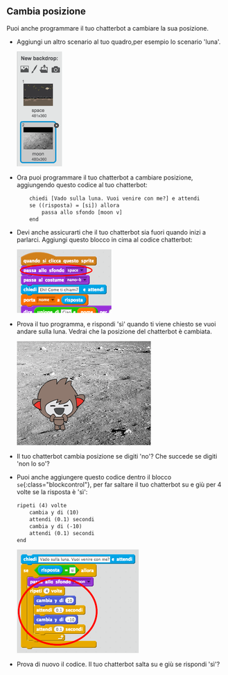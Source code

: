 ## Cambia posizione

Puoi anche programmare il tuo chatterbot a cambiare la sua posizione.

+ Aggiungi un altro scenario al tuo quadro,per esempio lo scenario 'luna'.

	![screenshot](images/chatbot-moon.png)

+ Ora puoi programmare il tuo chatterbot a cambiare posizione, aggiungendo questo codice al tuo chatterbot:

	```blocks
		chiedi [Vado sulla luna. Vuoi venire con me?] e attendi
		se ((risposta) = [si]) allora
  			passa allo sfondo [moon v]
		end
	```

+ Devi anche assicurarti che il tuo chatterbot sia fuori quando inizi a parlarci. Aggiungi questo blocco in cima al codice chatterbot:

	![screenshot](images/chatbot-outside.png)

+ Prova il tuo programma, e rispondi 'sì' quando ti viene chiesto se vuoi andare sulla luna. Vedrai che la posizione del chatterbot è cambiata.

	![screenshot](images/chatbot-backdrop.png)

+ Il tuo chatterbot cambia posizione se digiti 'no'? Che succede se digiti 'non lo so'?

+ Puoi anche aggiungere questo codice dentro il blocco `se`{:class="blockcontrol"}, per far saltare il tuo chatterbot su e giù per 4 volte se la risposta è 'sì':

	```blocks
	ripeti (4) volte
  		cambia y di (10)
  		attendi (0.1) secondi
  		cambia y di (-10)
  		attendi (0.1) secondi
	end
	```

	![screenshot](images/chatbot-loop.png)

+ Prova di nuovo il codice. Il tuo chatterbot salta su e giù se rispondi 'sì'?
